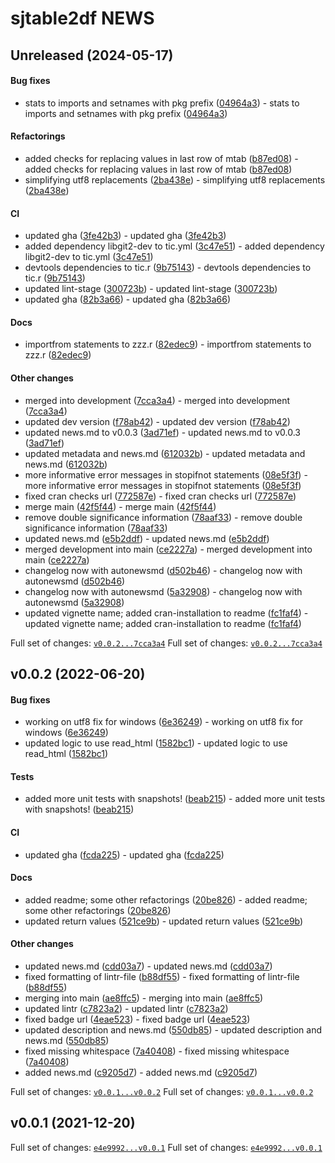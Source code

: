 # sjtable2df NEWS

## Unreleased (2024-05-17)

#### Bug fixes

-   stats to imports and setnames with pkg prefix
    ([04964a3](https://github.com/joundso/sjtable2df/tree/04964a316b287bc06f7f28d1ad462fb7fe7fd031)) -
    stats to imports and setnames with pkg prefix
    ([04964a3](https://github.com/kapsner/sjtable2df/tree/04964a316b287bc06f7f28d1ad462fb7fe7fd031))

#### Refactorings

-   added checks for replacing values in last row of mtab
    ([b87ed08](https://github.com/joundso/sjtable2df/tree/b87ed081754363df92e43d34c26590f3fc8e0fb4)) -
    added checks for replacing values in last row of mtab
    ([b87ed08](https://github.com/kapsner/sjtable2df/tree/b87ed081754363df92e43d34c26590f3fc8e0fb4))
-   simplifying utf8 replacements
    ([2ba438e](https://github.com/joundso/sjtable2df/tree/2ba438e0d5d1b31064d713277f4270f8120e0462)) -
    simplifying utf8 replacements
    ([2ba438e](https://github.com/kapsner/sjtable2df/tree/2ba438e0d5d1b31064d713277f4270f8120e0462))

#### CI

-   updated gha
    ([3fe42b3](https://github.com/joundso/sjtable2df/tree/3fe42b37a5579008af4981f841fc299a30674cfe)) -
    updated gha
    ([3fe42b3](https://github.com/kapsner/sjtable2df/tree/3fe42b37a5579008af4981f841fc299a30674cfe))
-   added dependency libgit2-dev to tic.yml
    ([3c47e51](https://github.com/joundso/sjtable2df/tree/3c47e51bbea5797317e74b8ead0409d4411493c0)) -
    added dependency libgit2-dev to tic.yml
    ([3c47e51](https://github.com/kapsner/sjtable2df/tree/3c47e51bbea5797317e74b8ead0409d4411493c0))
-   devtools dependencies to tic.r
    ([9b75143](https://github.com/joundso/sjtable2df/tree/9b75143c747a36bdb2f86c1c6c804319def85b5f)) -
    devtools dependencies to tic.r
    ([9b75143](https://github.com/kapsner/sjtable2df/tree/9b75143c747a36bdb2f86c1c6c804319def85b5f))
-   updated lint-stage
    ([300723b](https://github.com/joundso/sjtable2df/tree/300723b096f51c3bb06940bcc1ab49a2362f5c20)) -
    updated lint-stage
    ([300723b](https://github.com/kapsner/sjtable2df/tree/300723b096f51c3bb06940bcc1ab49a2362f5c20))
-   updated gha
    ([82b3a66](https://github.com/joundso/sjtable2df/tree/82b3a66a857688c4328dcf653b3985248c5888ec)) -
    updated gha
    ([82b3a66](https://github.com/kapsner/sjtable2df/tree/82b3a66a857688c4328dcf653b3985248c5888ec))

#### Docs

-   importfrom statements to zzz.r
    ([82edec9](https://github.com/joundso/sjtable2df/tree/82edec9d5944df36a2433826072511b33141c0e3)) -
    importfrom statements to zzz.r
    ([82edec9](https://github.com/kapsner/sjtable2df/tree/82edec9d5944df36a2433826072511b33141c0e3))

#### Other changes

-   merged into development
    ([7cca3a4](https://github.com/joundso/sjtable2df/tree/7cca3a4940a5705cb7f39e79a29c372422bf5392)) -
    merged into development
    ([7cca3a4](https://github.com/kapsner/sjtable2df/tree/7cca3a4940a5705cb7f39e79a29c372422bf5392))
-   updated dev version
    ([f78ab42](https://github.com/joundso/sjtable2df/tree/f78ab4263ebb78043e947a1f120ddfaa56ba0a14)) -
    updated dev version
    ([f78ab42](https://github.com/kapsner/sjtable2df/tree/f78ab4263ebb78043e947a1f120ddfaa56ba0a14))
-   updated news.md to v0.0.3
    ([3ad71ef](https://github.com/joundso/sjtable2df/tree/3ad71ef2745eda99af6e1107b2d454245dc6bf60)) -
    updated news.md to v0.0.3
    ([3ad71ef](https://github.com/kapsner/sjtable2df/tree/3ad71ef2745eda99af6e1107b2d454245dc6bf60))
-   updated metadata and news.md
    ([612032b](https://github.com/joundso/sjtable2df/tree/612032b549d147f765251ff11086f87344529462)) -
    updated metadata and news.md
    ([612032b](https://github.com/kapsner/sjtable2df/tree/612032b549d147f765251ff11086f87344529462))
-   more informative error messages in stopifnot statements
    ([08e5f3f](https://github.com/joundso/sjtable2df/tree/08e5f3f298e1b5819c4544fd82480661f411b3d7)) -
    more informative error messages in stopifnot statements
    ([08e5f3f](https://github.com/kapsner/sjtable2df/tree/08e5f3f298e1b5819c4544fd82480661f411b3d7))
-   fixed cran checks url
    ([772587e](https://github.com/joundso/sjtable2df/tree/772587ebc4bdd4c2644c8d49ab410d126255a0b9)) -
    fixed cran checks url
    ([772587e](https://github.com/kapsner/sjtable2df/tree/772587ebc4bdd4c2644c8d49ab410d126255a0b9))
-   merge main
    ([42f5f44](https://github.com/joundso/sjtable2df/tree/42f5f44410c3158b9254521d07d3419caaebcfd9)) -
    merge main
    ([42f5f44](https://github.com/kapsner/sjtable2df/tree/42f5f44410c3158b9254521d07d3419caaebcfd9))
-   remove double significance information
    ([78aaf33](https://github.com/joundso/sjtable2df/tree/78aaf33817e8dcd8a8b477320b27e35fdf06fd76)) -
    remove double significance information
    ([78aaf33](https://github.com/kapsner/sjtable2df/tree/78aaf33817e8dcd8a8b477320b27e35fdf06fd76))
-   updated news.md
    ([e5b2ddf](https://github.com/joundso/sjtable2df/tree/e5b2ddf8ecd7b42511ef3fbf90229a77fafc2ceb)) -
    updated news.md
    ([e5b2ddf](https://github.com/kapsner/sjtable2df/tree/e5b2ddf8ecd7b42511ef3fbf90229a77fafc2ceb))
-   merged development into main
    ([ce2227a](https://github.com/joundso/sjtable2df/tree/ce2227a21bd3f3548916c773f775dc5ead776927)) -
    merged development into main
    ([ce2227a](https://github.com/kapsner/sjtable2df/tree/ce2227a21bd3f3548916c773f775dc5ead776927))
-   changelog now with autonewsmd
    ([d502b46](https://github.com/joundso/sjtable2df/tree/d502b462f36dcb130d660674206037c13dda9574)) -
    changelog now with autonewsmd
    ([d502b46](https://github.com/kapsner/sjtable2df/tree/d502b462f36dcb130d660674206037c13dda9574))
-   changelog now with autonewsmd
    ([5a32908](https://github.com/joundso/sjtable2df/tree/5a3290865b1a9f189ebe81f83d4d7a132ac2a617)) -
    changelog now with autonewsmd
    ([5a32908](https://github.com/kapsner/sjtable2df/tree/5a3290865b1a9f189ebe81f83d4d7a132ac2a617))
-   updated vignette name; added cran-installation to readme
    ([fc1faf4](https://github.com/joundso/sjtable2df/tree/fc1faf416482bed9ea39f595eedd894e5dddc0ed)) -
    updated vignette name; added cran-installation to readme
    ([fc1faf4](https://github.com/kapsner/sjtable2df/tree/fc1faf416482bed9ea39f595eedd894e5dddc0ed))

Full set of changes:
[`v0.0.2...7cca3a4`](https://github.com/joundso/sjtable2df/compare/v0.0.2...7cca3a4)
Full set of changes:
[`v0.0.2...7cca3a4`](https://github.com/kapsner/sjtable2df/compare/v0.0.2...7cca3a4)

## v0.0.2 (2022-06-20)

#### Bug fixes

-   working on utf8 fix for windows
    ([6e36249](https://github.com/joundso/sjtable2df/tree/6e36249f725f6e61771bd39bf90aca55923ff2f8)) -
    working on utf8 fix for windows
    ([6e36249](https://github.com/kapsner/sjtable2df/tree/6e36249f725f6e61771bd39bf90aca55923ff2f8))
-   updated logic to use read\_html
    ([1582bc1](https://github.com/joundso/sjtable2df/tree/1582bc18b7820391c75b7b8896e7c6bf447f5300)) -
    updated logic to use read\_html
    ([1582bc1](https://github.com/kapsner/sjtable2df/tree/1582bc18b7820391c75b7b8896e7c6bf447f5300))

#### Tests

-   added more unit tests with snapshots!
    ([beab215](https://github.com/joundso/sjtable2df/tree/beab215e64b5b9fd72dfbba02d1eaa57dd6f906b)) -
    added more unit tests with snapshots!
    ([beab215](https://github.com/kapsner/sjtable2df/tree/beab215e64b5b9fd72dfbba02d1eaa57dd6f906b))

#### CI

-   updated gha
    ([fcda225](https://github.com/joundso/sjtable2df/tree/fcda2258aef638af6b107c32cb27a6ff7a969f92)) -
    updated gha
    ([fcda225](https://github.com/kapsner/sjtable2df/tree/fcda2258aef638af6b107c32cb27a6ff7a969f92))

#### Docs

-   added readme; some other refactorings
    ([20be826](https://github.com/joundso/sjtable2df/tree/20be826f7508732a9876f01a3ec148a071bb66b1)) -
    added readme; some other refactorings
    ([20be826](https://github.com/kapsner/sjtable2df/tree/20be826f7508732a9876f01a3ec148a071bb66b1))
-   updated return values
    ([521ce9b](https://github.com/joundso/sjtable2df/tree/521ce9b35c26f2bec98ada664f8d0707a2d8e5d6)) -
    updated return values
    ([521ce9b](https://github.com/kapsner/sjtable2df/tree/521ce9b35c26f2bec98ada664f8d0707a2d8e5d6))

#### Other changes

-   updated news.md
    ([cdd03a7](https://github.com/joundso/sjtable2df/tree/cdd03a79fb8bb8d90d333da76466689bbbcbd7b3)) -
    updated news.md
    ([cdd03a7](https://github.com/kapsner/sjtable2df/tree/cdd03a79fb8bb8d90d333da76466689bbbcbd7b3))
-   fixed formatting of lintr-file
    ([b88df55](https://github.com/joundso/sjtable2df/tree/b88df551cbac6fe46c38f348d2802218c21fa9a3)) -
    fixed formatting of lintr-file
    ([b88df55](https://github.com/kapsner/sjtable2df/tree/b88df551cbac6fe46c38f348d2802218c21fa9a3))
-   merging into main
    ([ae8ffc5](https://github.com/joundso/sjtable2df/tree/ae8ffc53f75e6a38372e5654ac2525152040ee5a)) -
    merging into main
    ([ae8ffc5](https://github.com/kapsner/sjtable2df/tree/ae8ffc53f75e6a38372e5654ac2525152040ee5a))
-   updated lintr
    ([c7823a2](https://github.com/joundso/sjtable2df/tree/c7823a2c5598158603765ff2357ea4c51e9b564c)) -
    updated lintr
    ([c7823a2](https://github.com/kapsner/sjtable2df/tree/c7823a2c5598158603765ff2357ea4c51e9b564c))
-   fixed badge url
    ([4eae523](https://github.com/joundso/sjtable2df/tree/4eae523c3d8246649cd034011ceecf6bb89311c4)) -
    fixed badge url
    ([4eae523](https://github.com/kapsner/sjtable2df/tree/4eae523c3d8246649cd034011ceecf6bb89311c4))
-   updated description and news.md
    ([550db85](https://github.com/joundso/sjtable2df/tree/550db85ce75ae08c1b5902315ef5301b9e392a76)) -
    updated description and news.md
    ([550db85](https://github.com/kapsner/sjtable2df/tree/550db85ce75ae08c1b5902315ef5301b9e392a76))
-   fixed missing whitespace
    ([7a40408](https://github.com/joundso/sjtable2df/tree/7a404088942eb9463ead3d6f63a547d51f833efb)) -
    fixed missing whitespace
    ([7a40408](https://github.com/kapsner/sjtable2df/tree/7a404088942eb9463ead3d6f63a547d51f833efb))
-   added news.md
    ([c9205d7](https://github.com/joundso/sjtable2df/tree/c9205d775a889d4ca55e58a4530b3646f41d40a7)) -
    added news.md
    ([c9205d7](https://github.com/kapsner/sjtable2df/tree/c9205d775a889d4ca55e58a4530b3646f41d40a7))

Full set of changes:
[`v0.0.1...v0.0.2`](https://github.com/joundso/sjtable2df/compare/v0.0.1...v0.0.2)
Full set of changes:
[`v0.0.1...v0.0.2`](https://github.com/kapsner/sjtable2df/compare/v0.0.1...v0.0.2)

## v0.0.1 (2021-12-20)

Full set of changes:
[`e4e9992...v0.0.1`](https://github.com/joundso/sjtable2df/compare/e4e9992...v0.0.1)
Full set of changes:
[`e4e9992...v0.0.1`](https://github.com/kapsner/sjtable2df/compare/e4e9992...v0.0.1)
